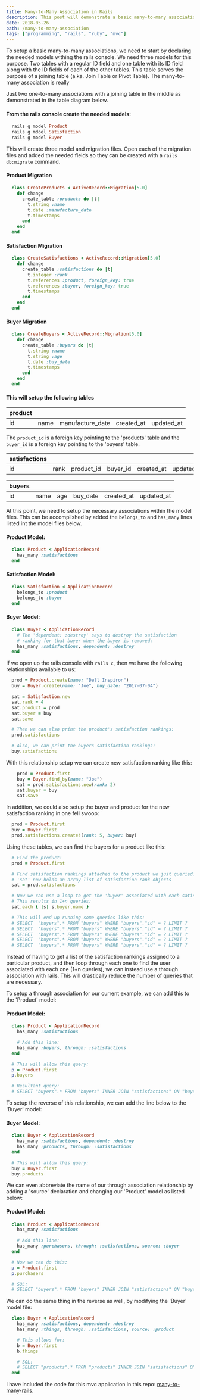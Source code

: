 ```yaml
---
title: Many-to-Many Association in Rails
description: This post will demonstrate a basic many-to-many association in rails as well as the through-association.
date: 2018-05-26
path: /many-to-many-association
tags: ["programming", "rails", "ruby", "mvc"]
---
```


To setup a basic many-to-many associations, we need to start by declaring the needed models withing the rails console. We need three models for this purpose. Two tables with a regular ID field and one table with its ID field along with the ID fields of each of the other tables. This table serves the purpose of a joining table (a.ka. Join Table or Pivot Table). The many-to-many association is really

Just two one-to-many associations with a joining table in the middle as demonstrated in the table diagram below.

#### From the rails console create the needed models:
```ruby
  rails g model Product
  rails g mdoel Satisfaction
  rails g model Buyer
```

This will create three model and migration files. Open each of the migration files and added the needed fields so they can be created with a `rails db:migrate` command.

#### Product Migration
```ruby
  class CreateProducts < ActiveRecord::Migration[5.0]
    def change
      create_table :products do |t|
        t.string :name
        t.date :manufacture_date
        t.timestamps
      end
    end
  end
```

#### Satisfaction Migration
```ruby
  class CreateSatisfactions < ActiveRecord::Migration[5.0]
    def change
      create_table :satisfactions do |t|
        t.integer :rank
        t.references :product, foreign_key: true
        t.references :buyer, foreign_key: true
        t.timestamps
      end
    end
  end
```

#### Buyer Migration
```ruby
  class CreateBuyers < ActiveRecord::Migration[5.0]
    def change
      create_table :buyers do |t|
        t.string :name
        t.string :age
        t.date :buy_date
        t.timestamps
      end
    end
  end
```

#### This will setup the following tables

| product |      |                  |            |            |
| ------- | ---- | ---------------- | ---------- | ---------- |
| id      | name | manufacture_date | created_at | updated_at |

The `product_id` is a foreign key pointing to the 'products' table and the `buyer_id` is a foreign key pointing to the 'buyers' table.

| satisfactions |      |            |          |            |            |
| ------------- | ---- | ---------- | -------- | ---------- | ---------- |
| id            | rank | product_id | buyer_id | created_at | updated_at |

| buyers |      |     |          |            |            |
| ------ | ---- | --- | -------- | ---------- | ---------- |
| id     | name | age | buy_date | created_at | updated_at |

At this point, we need to setup the necessary associations within the model files. This can be accomplished by added the `belongs_to` and `has_many` lines listed int the model files below.

#### Product Model:
```ruby
  class Product < ApplicationRecord
    has_many :satisfactions
  end
```

#### Satisfaction Model:
```ruby
  class Satisfaction < ApplicationRecord
    belongs_to :product
    belongs_to :buyer
  end
```

#### Buyer Model:
```ruby
  class Buyer < ApplicationRecord
    # The 'dependent: :destroy' says to destroy the satisfaction
    # ranking for that buyer when the buyer is removed:
    has_many :satisfactions, dependent: :destroy
  end
```

If we open up the rails console with `rails c`, then we have the following relationships available to us:
```ruby
  prod = Product.create(name: "Dell Inspiron")
  buy = Buyer.create(name: "Joe", buy_date: "2017-07-04")

  sat = Satisfaction.new
  sat.rank = 4
  sat.product = prod
  sat.buyer = buy
  sat.save

  # Then we can also print the product's satisfaction rankings:
  prod.satisfactions

  # Also, we can print the buyers satisfaction rankings:
  buy.satisfactions
```

With this relationship setup we can create new satisfaction ranking like this:
```ruby
    prod = Product.first
    buy = Buyer.find_by(name: "Joe")
    sat = prod.satisfactions.new(rank: 2)
    sat.buyer = buy
    sat.save
```

In addition, we could also setup the buyer and product for the new satisfaction ranking in one fell swoop:
```ruby
  prod = Product.first
  buy = Buyer.first
  prod.satisfactions.create!(rank: 5, buyer: buy)
```

Using these tables, we can find the buyers for a product like this:

```ruby
  # Find the product:
  prod = Product.first

  # Find satisfaction rankings attached to the product we just queried:
  # 'sat' now holds an array list of satisfaction rank objects
  sat = prod.satisfactions

  # Now we can use a loop to get the 'buyer' associated with each satisfaction like this:
  # This results in 1+n queries:
  sat.each { |s| s.buyer.name }

  # This will end up running some queries like this:
  # SELECT  "buyers".* FROM "buyers" WHERE "buyers"."id" = ? LIMIT ?
  # SELECT  "buyers".* FROM "buyers" WHERE "buyers"."id" = ? LIMIT ?
  # SELECT  "buyers".* FROM "buyers" WHERE "buyers"."id" = ? LIMIT ?
  # SELECT  "buyers".* FROM "buyers" WHERE "buyers"."id" = ? LIMIT ?
  # SELECT  "buyers".* FROM "buyers" WHERE "buyers"."id" = ? LIMIT ?
```

Instead of having to get a list of the satisfaction rankings assigned to a particular product, and then loop through each one to find the user associated with each one (1+n queries), we can instead use a through association with rails. This will drastically reduce the number of queries that are necessary.

To setup a through association for our current example, we can add this to the 'Product' model:

#### Product Model:
```ruby
  class Product < ApplicationRecord
    has_many :satisfactions

    # Add this line:
    has_many :buyers, through: :satisfactions
  end

  # This will allow this query:
  p = Product.first
  p.buyers

  # Resultant query:
  # SELECT "buyers".* FROM "buyers" INNER JOIN "satisfactions" ON "buyers"."id" = "satisfactions"."buyer_id" WHERE "satisfactions"."product_id" = ?
```

To setup the reverse of this relationship, we can add the line below to the 'Buyer' model:

#### Buyer Model:
```ruby
  class Buyer < ApplicationRecord
    has_many :satisfactions, dependent: :destroy
    has_many :products, through: :satisfactions
  end

  # This will allow this query:
  buy = Buyer.first
  buy.products
```

We can even abbreviate the name of our through association relationship by adding a 'source' declaration and changing our 'Product' model as listed below:

#### Product Model:
```ruby
  class Product < ApplicationRecord
    has_many :satisfactions

    # Add this line:
    has_many :purchasers, through: :satisfactions, source: :buyer
  end

  # Now we can do this:
  p = Product.first
  p.purchasers

  # SQL:
  # SELECT "buyers".* FROM "buyers" INNER JOIN "satisfactions" ON "buyers"."id" = "satisfactions"."buyer_id" WHERE "satisfactions"."product_id" = ?
```

We can do the same thing in the reverse as well, by modifying the 'Buyer' model file:

```ruby
  class Buyer < ApplicationRecord
    has_many :satisfactions, dependent: :destroy
    has_many :things, through: :satisfactions, source: :product

    # This allows for:
    b = Buyer.first
    b.things

    # SQL:
    # SELECT "products".* FROM "products" INNER JOIN "satisfactions" ON "products"."id" = "satisfactions"."product_id" WHERE "satisfactions"."buyer_id" = ?
  end
```

I have included the code for this mvc application in this repo:
  [many-to-many-rails](https://github.com/joshayoung/many-to-many-rails'>many-to-many-rails).